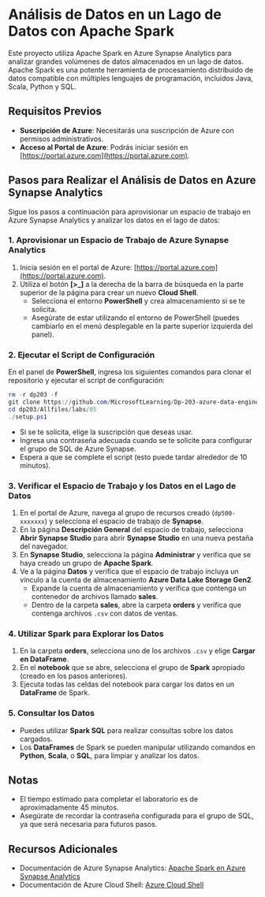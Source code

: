 # Análisis de Datos en un Lago de Datos con Apache Spark

Este proyecto utiliza Apache Spark en Azure Synapse Analytics para analizar grandes volúmenes de datos almacenados en un lago de datos. Apache Spark es una potente herramienta de procesamiento distribuido de datos compatible con múltiples lenguajes de programación, incluidos Java, Scala, Python y SQL.

## Requisitos Previos

- **Suscripción de Azure**: Necesitarás una suscripción de Azure con permisos administrativos.
- **Acceso al Portal de Azure**: Podrás iniciar sesión en [https://portal.azure.com](https://portal.azure.com).

## Pasos para Realizar el Análisis de Datos en Azure Synapse Analytics

Sigue los pasos a continuación para aprovisionar un espacio de trabajo en Azure Synapse Analytics y analizar los datos en el lago de datos:

### 1. Aprovisionar un Espacio de Trabajo de Azure Synapse Analytics

1. Inicia sesión en el portal de Azure: [https://portal.azure.com](https://portal.azure.com).
2. Utiliza el botón **[>_]** a la derecha de la barra de búsqueda en la parte superior de la página para crear un nuevo **Cloud Shell**.
   - Selecciona el entorno **PowerShell** y crea almacenamiento si se te solicita.
   - Asegúrate de estar utilizando el entorno de PowerShell (puedes cambiarlo en el menú desplegable en la parte superior izquierda del panel).

### 2. Ejecutar el Script de Configuración

En el panel de **PowerShell**, ingresa los siguientes comandos para clonar el repositorio y ejecutar el script de configuración:

```powershell
rm -r dp203 -f
git clone https://github.com/MicrosoftLearning/Dp-203-azure-data-engineer dp203
cd dp203/Allfiles/labs/05
./setup.ps1
```

- Si se te solicita, elige la suscripción que deseas usar.
- Ingresa una contraseña adecuada cuando se te solicite para configurar el grupo de SQL de Azure Synapse.
- Espera a que se complete el script (esto puede tardar alrededor de 10 minutos).

### 3. Verificar el Espacio de Trabajo y los Datos en el Lago de Datos

1. En el portal de Azure, navega al grupo de recursos creado (`dp500-xxxxxxx`) y selecciona el espacio de trabajo de **Synapse**.
2. En la página **Descripción General** del espacio de trabajo, selecciona **Abrir Synapse Studio** para abrir **Synapse Studio** en una nueva pestaña del navegador.
3. En **Synapse Studio**, selecciona la página **Administrar** y verifica que se haya creado un grupo de **Apache Spark**.
4. Ve a la página **Datos** y verifica que el espacio de trabajo incluya un vínculo a la cuenta de almacenamiento **Azure Data Lake Storage Gen2**.
   - Expande la cuenta de almacenamiento y verifica que contenga un contenedor de archivos llamado **sales**.
   - Dentro de la carpeta **sales**, abre la carpeta **orders** y verifica que contenga archivos `.csv` con datos de ventas.

### 4. Utilizar Spark para Explorar los Datos

1. En la carpeta **orders**, selecciona uno de los archivos `.csv` y elige **Cargar en DataFrame**.
2. En el **notebook** que se abre, selecciona el grupo de **Spark** apropiado (creado en los pasos anteriores).
3. Ejecuta todas las celdas del notebook para cargar los datos en un **DataFrame** de Spark.

### 5. Consultar los Datos

- Puedes utilizar **Spark SQL** para realizar consultas sobre los datos cargados.
- Los **DataFrames** de Spark se pueden manipular utilizando comandos en **Python**, **Scala**, o **SQL**, para limpiar y analizar los datos.

## Notas

- El tiempo estimado para completar el laboratorio es de aproximadamente 45 minutos.
- Asegúrate de recordar la contraseña configurada para el grupo de SQL, ya que será necesaria para futuros pasos.

## Recursos Adicionales

- Documentación de Azure Synapse Analytics: [Apache Spark en Azure Synapse Analytics](https://learn.microsoft.com/es-es/azure/synapse-analytics/spark/apache-spark-overview)
- Documentación de Azure Cloud Shell: [Azure Cloud Shell](https://learn.microsoft.com/es-es/azure/cloud-shell/overview)
